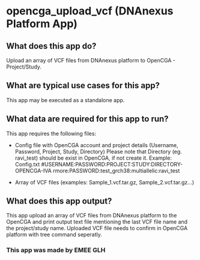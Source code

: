 <!-- dx-header -->

# opencga_upload_vcf (DNAnexus Platform App)

## What does this app do?

Upload an array of VCF files from DNAnexus platform to OpenCGA - Project/Study.

## What are typical use cases for this app?

This app may be executed as a standalone app.

## What data are required for this app to run?

This app requires the following files:
- Config file with OpenCGA account and project details (Username, Password, Project, Study, Directory)
Please note that Directory (eg. ravi_test) should be exist in OpenCGA, if not create it. 
    Example: Config.txt
    #USERNAME:PASSWORD:PROJECT:STUDY:DIRECTORY-OPENCGA-IVA
    rmore:PASSWORD:test_grch38:multiallelic:ravi_test

- Array of VCF files (examples: Sample_1.vcf.tar.gz, Sample_2.vcf.tar.gz...)

## What does this app output?

This app upload an array of VCF files from DNAnexus platform to the OpenCGA and print output text file mentioning the last VCF file name and the project/study name. Uploaded VCF file needs to confirm in OpenCGA platform with tree command seperatly.

### This app was made by EMEE GLH
<!-- /dx-header -->

<!-- Insert a description of your app here -->

<!--
TODO: This app directory was automatically generated by dx-app-wizard;
please edit this Readme.md file to include essential documentation about
your app that would be helpful to users. (Also see the
Readme.developer.md.) Once you're done, you can remove these TODO
comments.

For more info, see https://documentation.dnanexus.com/developer.
-->

